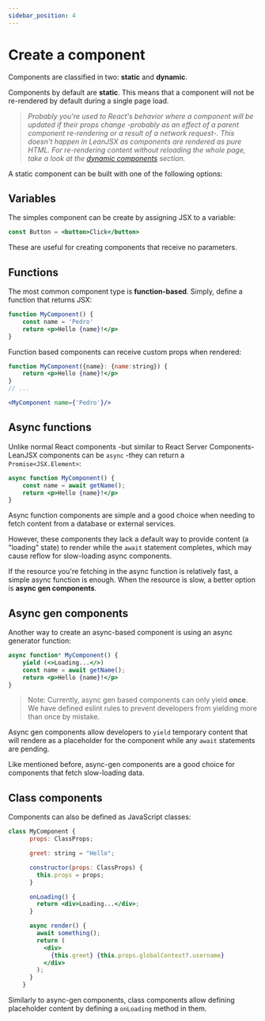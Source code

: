 ```yaml
---
sidebar_position: 4
---
```


# Create a component

Components are classified in two: **static** and **dynamic**.

Components by default are **static**. This means that a component will not be re-rendered by default during a single page load.

> *Probably you're used to React's behavior where a component will be updated if their props change -probably as an effect of a parent component re-rendering or a result of a network request-.*
> *This doesn't happen in LeanJSX as components are rendered as pure HTML.*
> *For re-rendering content without reloading the whole page, take a look at the [dynamic components](/docs/tutorial-basics/create-a-dynamic-component) section.*

A static component can be built with one of the following options:

## Variables

The simples component can be create by assigning JSX to a variable:

```jsx
const Button = <button>Click</button>
```

These are useful for creating components that receive no parameters.


## Functions

The most common component type is **function-based**. Simply, define a function that returns JSX:

```jsx
function MyComponent() {
    const name = 'Pedro'
    return <p>Hello {name}!</p>
}
```

Function based components can receive custom props when rendered:

```jsx
function MyComponent({name}: {name:string}) {
    return <p>Hello {name}!</p>
}
// ...

<MyComponent name={'Pedro'}/>
```

## Async functions

Unlike normal React components -but similar to React Server Components- LeanJSX components can be `async` -they can return a `Promise<JSX.Element>`:

```jsx
async function MyComponent() {
    const name = await getName();
    return <p>Hello {name}!</p>
}
```

Async function components are simple and a good choice when needing to fetch content from a database or external services.

However, these components they lack a default way to provide content (a "loading" state) to render while the `await` statement completes, which may cause reflow for slow-loading async components.

If the resource you're fetching in the async function is relatively fast, a simple async function is enough. When the resource is slow, a better option is **async gen components**.

## Async gen components

Another way to create an async-based component is using an async generator function:

```jsx
async function* MyComponent() {
    yield (<>Loading...</>)
    const name = await getName();
    return <p>Hello {name}!</p>
}
```

> Note: Currently, async gen based components can only yield **once**. We have defined eslint rules to prevent developers from yielding more than once by mistake.

Async gen components allow developers to `yield` temporary content that will rendere as a placeholder for the component while any `await` statements are pending.

Like mentioned before, async-gen components are a good choice for components that fetch slow-loading data.

## Class components

Components can also be defined as JavaScript classes:

```jsx
class MyComponent {
      props: ClassProps;

      greet: string = "Hello";

      constructor(props: ClassProps) {
        this.props = props;
      }

      onLoading() {
        return <div>Loading...</div>;
      }

      async render() {
        await something();
        return (
          <div>
            {this.greet} {this.props.globalContext?.username}
          </div>
        );
      }
    }
```

Similarly to async-gen components, class components allow defining placeholder content by defining a `onLoading` method in them.

